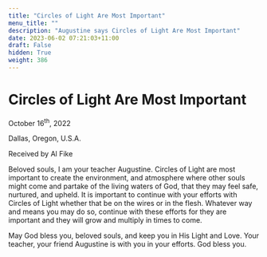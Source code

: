 ```yaml
---
title: "Circles of Light Are Most Important"
menu_title: ""
description: "Augustine says Circles of Light Are Most Important"
date: 2023-06-02 07:21:03+11:00
draft: False
hidden: True
weight: 386
---
```

# Circles of Light Are Most Important

October 16<sup>th</sup>, 2022

Dallas, Oregon, U.S.A.

Received by Al Fike   


Beloved souls, I am your teacher Augustine. Circles of Light are most important to create the environment, and atmosphere where other souls might come and partake of the living waters of God, that they may feel safe, nurtured, and upheld. It is important to continue with your efforts with Circles of Light whether that be on the wires or in the flesh. Whatever way and means you may do so, continue with these efforts for they are important and they will grow and multiply in times to come.

May God bless you, beloved souls, and keep you in His Light and Love. Your teacher, your friend Augustine is with you in your efforts. God bless you.